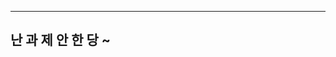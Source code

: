 -----------------------------------------------------------------------
난 과 제 안 한 당 ~
----------------------------------------------------------------------
